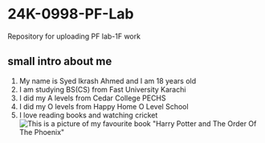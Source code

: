 # **24K-0998-PF-Lab**
Repository for uploading PF lab-1F work
## **small intro about me**
1) My name is Syed Ikrash Ahmed and I am 18 years old
2) I am studying BS(CS) from Fast University Karachi
3) I did my A levels from Cedar College PECHS
4) I did my O levels from Happy Home O Level School
5) I love reading books and watching cricket
![This is a picture of my favourite book "Harry Potter and The Order Of The Phoenix"](https://images.app.goo.gl/zmHzu816TAwx4neX9)
